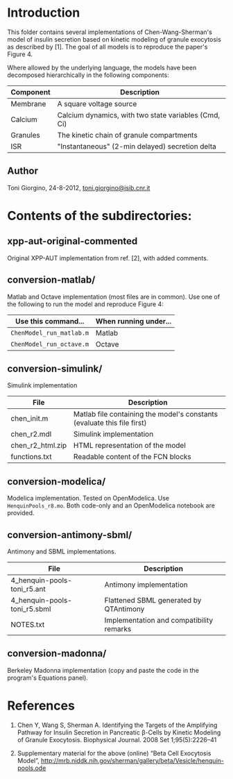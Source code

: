 Introduction
============


This folder contains several implementations of Chen-Wang-Sherman's model of 
insulin secretion based on kinetic modeling of granule exocytosis as described
by [1]. The goal of all models is to reproduce the paper's Figure 4. 

Where allowed by the underlying language, the models have been decomposed
hierarchically in the following components:

Component     | Description
--------------|--------------------
Membrane	|A square voltage source
Calcium		|Calcium dynamics, with two state variables (Cmd, Ci)
Granules	|The kinetic chain of granule compartments
ISR		|"Instantaneous" (2-min delayed) secretion delta


Author
------

Toni Giorgino, 24-8-2012, toni.giorgino@isib.cnr.it





Contents of the subdirectories:
============

## xpp-aut-original-commented
Original XPP-AUT implementation from ref. [2], with added comments.

## conversion-matlab/
Matlab and Octave implementation (most files are in common).
Use one of the following to run the model and reproduce Figure 4:

Use this command...			| When running under...
---|---
`ChenModel_run_matlab.m` | Matlab
`ChenModel_run_octave.m` | Octave



## conversion-simulink/
Simulink implementation

File | Description
-----|----
chen_init.m 	|	Matlab file containing the model's constants  					(evaluate this file first)
		chen_r2.mdl   		| Simulink implementation
		chen_r2_html.zip  	| HTML representation of the model
		functions.txt		| Readable content of the FCN blocks

## conversion-modelica/

Modelica implementation. Tested on OpenModelica. Use `HenquinPools_r8.mo`. 
Both code-only and an OpenModelica notebook are provided.


## conversion-antimony-sbml/

Antimony and SBML implementations. 

File | Description 
-----|---------
	4_henquin-pools-toni_r5.ant	| Antimony implementation
	4_henquin-pools-toni_r5.sbml	| Flattened SBML generated by QTAntimony
	NOTES.txt 			| Implementation and compatibility remarks

## conversion-madonna/
Berkeley Madonna implementation (copy and paste the code in the program's Equations panel). 


References
==========

1. Chen Y, Wang S, Sherman A. Identifying the Targets of the
   Amplifying Pathway for Insulin Secretion in Pancreatic β-Cells by
   Kinetic Modeling of Granule Exocytosis. Biophysical Journal. 2008
   Set 1;95(5):2226–41

2. Supplementary material for the above (online) “Beta Cell Exocytosis
   Model”,
   http://mrb.niddk.nih.gov/sherman/gallery/beta/Vesicle/henquin-pools.ode


